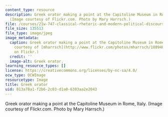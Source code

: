 ```yaml
---
content_type: resource
description: Greek orator making a point at the Capitoline Museum in Rome, Italy.
  (Image courtesy of Flickr.com. Photo by Mary Harrsch.)
file: /courses/21w-747-classical-rhetoric-and-modern-political-discourse-fall-2009/813a78a1f2b62c03d1a06303aa2e2043_21w-747f09.jpg
file_size: 135513
file_type: image/jpeg
image_metadata:
  caption: Greek orator making a point at the Capitoline Museum in Rome, Italy. (Image
    courtesy of [mharrsch](http://www.flickr.com/photos/mharrsch/10894871/in/photostream/)
    on Flickr.)
  credit: ''
  image-alt: Greek orator.
learning_resource_types: []
license: https://creativecommons.org/licenses/by-nc-sa/4.0/
ocw_type: OCWImage
resourcetype: Image
title: Greek orator
uid: 813a78a1-f2b6-2c03-d1a0-6303aa2e2043
---
```

Greek orator making a point at the Capitoline Museum in Rome, Italy. (Image courtesy of Flickr.com. Photo by Mary Harrsch.)